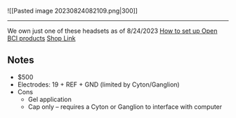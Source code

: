 ![[Pasted image 20230824082109.png|300]]

---
We own just one of these headsets as of 8/24/2023
[How to set up Open BCI products](https://docs.google.com/document/d/1t7J3HIWkAL-0ryzGdOWXVq6LT_B7E0RlaZHDBdEPonE/edit)
[Shop Link](https://shop.openbci.com/products/openbci-eeg-electrocap)
## Notes
* $500
* Electrodes: 19 + REF + GND (limited by Cyton/Ganglion)
* Cons 
	* Gel application
	* Cap only – requires a Cyton or Ganglion to interface with computer